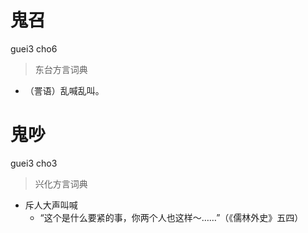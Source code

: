 # 鬼召
guei3 cho6
> 东台方言词典
- （詈语）乱喊乱叫。

# 鬼吵
guei3 cho3
> 兴化方言词典
- 斥人大声叫喊
  - “这个是什么要紧的事，你两个人也这样～……”（《儒林外史》五四）
